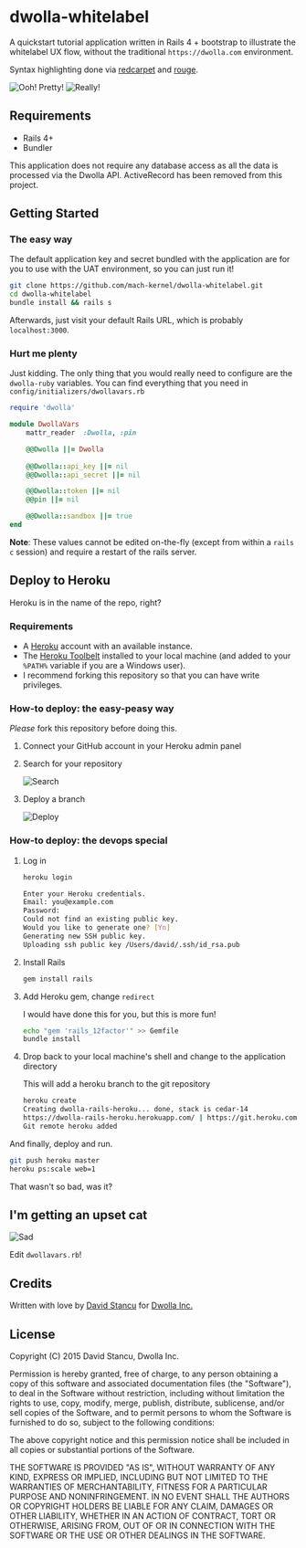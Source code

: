 # dwolla-whitelabel
A quickstart tutorial application written in Rails 4 + bootstrap to illustrate the whitelabel UX flow, without the traditional `https://dwolla.com` environment. 

Syntax highlighting done via [redcarpet](https://github.com/vmg/redcarpet) and [rouge](https://github.com/jneen/rouge).

![Ooh! Pretty!](http://puu.sh/hAvIQ/64edf65493.png)
![Really!](http://puu.sh/hAvKH/bec6c28b3c.png)

## Requirements
- Rails 4+
- Bundler

This application does not require any database access as all the data is processed via the Dwolla API. ActiveRecord has been removed from this project. 

## Getting Started

### The easy way

The default application key and secret bundled with the application are for you to use with the UAT environment, so you can just run it!

```bash
git clone https://github.com/mach-kernel/dwolla-whitelabel.git
cd dwolla-whitelabel
bundle install && rails s
```

Afterwards, just visit your default Rails URL, which is probably `localhost:3000`.

### Hurt me plenty

Just kidding. The only thing that you would really need to configure are the `dwolla-ruby` variables. You can find everything that you need in `config/initializers/dwollavars.rb`

```ruby
require 'dwolla'

module DwollaVars
	mattr_reader  :Dwolla, :pin

	@@Dwolla ||= Dwolla
	
	@@Dwolla::api_key ||= nil
	@@Dwolla::api_secret ||= nil

	@@Dwolla::token ||= nil
	@@pin ||= nil

	@@Dwolla::sandbox ||= true
end
```

**Note**: These values cannot be edited on-the-fly (except from within a `rails c` session) and require a restart of the rails server. 

## Deploy to Heroku

Heroku is in the name of the repo, right?

### Requirements

- A [Heroku](https://heroku.com) account with an available instance.
- The [Heroku Toolbelt](https://toolbelt.heroku.com/) installed to your local machine (and added to your `%PATH%` variable if you are a Windows user).
- I recommend forking this repository so that you can have write privileges. 

### How-to deploy: the easy-peasy way

*Please* fork this repository before doing this.

1. Connect your GitHub account in your Heroku admin panel

2. Search for your repository

	![Search](https://s3.amazonaws.com/heroku.devcenter/heroku_assets/images/421-original.jpg)

3. Deploy a branch

	![Deploy](https://s3.amazonaws.com/heroku.devcenter/heroku_assets/images/422-original.jpg)

### How-to deploy: the devops special

1. Log in
    ```bash
    heroku login
    
    Enter your Heroku credentials.
    Email: you@example.com
    Password:
    Could not find an existing public key.
    Would you like to generate one? [Yn]
    Generating new SSH public key.
    Uploading ssh public key /Users/david/.ssh/id_rsa.pub
    ```

2. Install Rails
    ```bash
    gem install rails
    ```

3. Add Heroku gem, change `redirect`

    I would have done this for you, but this is more fun!
    
    ```bash
    echo "gem 'rails_12factor'" >> Gemfile
    bundle install
    ```

4. Drop back to your local machine's shell and change to the application directory

    This will add a heroku branch to the git repository
    
    ```bash
    heroku create
    Creating dwolla-rails-heroku... done, stack is cedar-14
    https://dwolla-rails-heroku.herokuapp.com/ | https://git.heroku.com/dwolla-rails-heroku.git
    Git remote heroku added
    ```

And finally, deploy and run.

```bash
git push heroku master
heroku ps:scale web=1
```

That wasn't so bad, was it?

## I'm getting an upset cat
![Sad](http://puu.sh/hAw9l/4310b6f3cd.jpg)

Edit `dwollavars.rb`!

## Credits

Written with love by [David Stancu](http://davidstancu.me) for [Dwolla Inc.](https://developers.dwolla.com)

## License

Copyright (C) 2015 David Stancu, Dwolla Inc.

Permission is hereby granted, free of charge, to any person obtaining a copy
of this software and associated documentation files (the "Software"), to deal
in the Software without restriction, including without limitation the rights
to use, copy, modify, merge, publish, distribute, sublicense, and/or sell
copies of the Software, and to permit persons to whom the Software is
furnished to do so, subject to the following conditions:

The above copyright notice and this permission notice shall be included in
all copies or substantial portions of the Software.

THE SOFTWARE IS PROVIDED "AS IS", WITHOUT WARRANTY OF ANY KIND, EXPRESS OR
IMPLIED, INCLUDING BUT NOT LIMITED TO THE WARRANTIES OF MERCHANTABILITY,
FITNESS FOR A PARTICULAR PURPOSE AND NONINFRINGEMENT. IN NO EVENT SHALL THE
AUTHORS OR COPYRIGHT HOLDERS BE LIABLE FOR ANY CLAIM, DAMAGES OR OTHER
LIABILITY, WHETHER IN AN ACTION OF CONTRACT, TORT OR OTHERWISE, ARISING FROM,
OUT OF OR IN CONNECTION WITH THE SOFTWARE OR THE USE OR OTHER DEALINGS IN
THE SOFTWARE.
